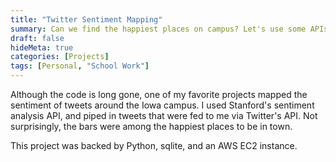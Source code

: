 ```yaml
---
title: "Twitter Sentiment Mapping"
summary: Can we find the happiest places on campus? Let's use some APIs to find out.
draft: false
hideMeta: true
categories: [Projects]
tags: [Personal, "School Work"]
---
```


Although the code is long gone, one of my favorite projects mapped the sentiment of tweets around the Iowa campus. I used Stanford's
sentiment analysis API, and piped in tweets that were fed to me via Twitter's API. Not surprisingly, the bars were among the happiest places to be in town.

This project was backed by Python, sqlite, and an AWS EC2 instance.
